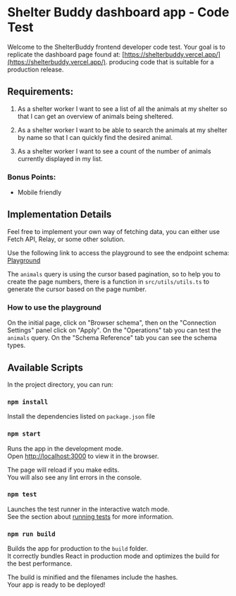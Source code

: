 # Shelter Buddy dashboard app - Code Test

Welcome to the ShelterBuddy frontend developer code test.
Your goal is to replicate the dashboard page found at: [https://shelterbuddy.vercel.app/](https://shelterbuddy.vercel.app/). producing code that is suitable for a production release.

## Requirements:

1. As a shelter worker I want to see a list of all the animals at my shelter so that I can get an overview of animals being sheltered.

2. As a shelter worker I want to be able to search the animals at my shelter by name so that I can quickly find the desired animal.

3. As a shelter worker I want to see a count of the number of animals currently displayed in my list.

### Bonus Points:

- Mobile friendly

## Implementation Details

Feel free to implement your own way of fetching data, you can either use Fetch API, Relay, or some other solution.

Use the following link to access the playground to see the endpoint schema: [Playground](https://akjgi8mbsd.execute-api.ap-southeast-2.amazonaws.com/Prod/graphql/)

The `animals` query is using the cursor based pagination, so to help you to create the page numbers, there is a function in `src/utils/utils.ts` to generate the cursor based on the page number.

### How to use the playground

On the initial page, click on "Browser schema", then on the "Connection Settings" panel click on "Apply". On the "Operations" tab you can test the `animals` query. On the "Schema Reference" tab you can see the schema types.

## Available Scripts

In the project directory, you can run:

### `npm install`

Install the dependencies listed on `package.json` file

### `npm start`

Runs the app in the development mode.\
Open [http://localhost:3000](http://localhost:3000) to view it in the browser.

The page will reload if you make edits.\
You will also see any lint errors in the console.

### `npm test`

Launches the test runner in the interactive watch mode.\
See the section about [running tests](https://facebook.github.io/create-react-app/docs/running-tests) for more information.

### `npm run build`

Builds the app for production to the `build` folder.\
It correctly bundles React in production mode and optimizes the build for the best performance.

The build is minified and the filenames include the hashes.\
Your app is ready to be deployed!
